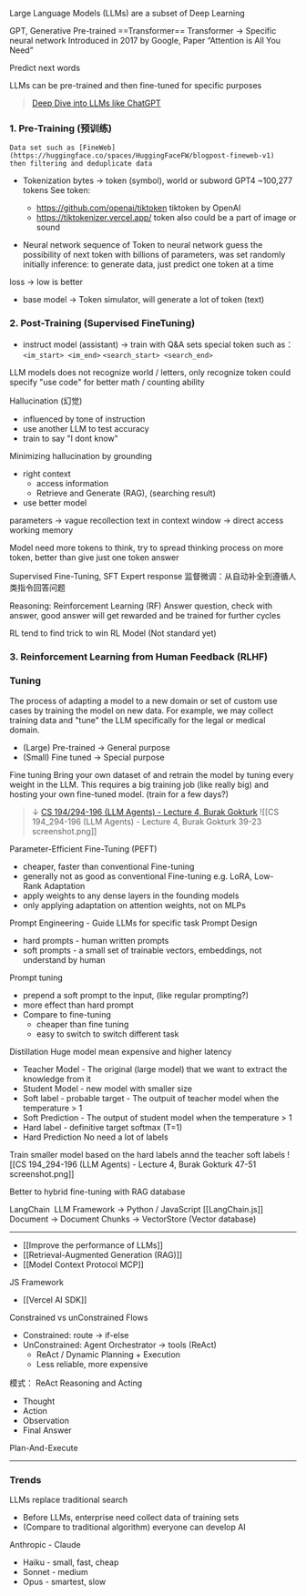 Large Language Models (LLMs) are a subset of Deep Learning

GPT, Generative Pre-trained ==Transformer==
Transformer → Specific neural network
Introduced in 2017 by Google, Paper “Attention is All You Need”

Predict next words

LLMs can be pre-trained and then fine-tuned for specific purposes

> [Deep Dive into LLMs like ChatGPT](https://youtu.be/7xTGNNLPyMI?si=-zVK05j1ZUyNo76U)
### 1. Pre-Training (预训练)

	Data set such as [FineWeb](https://huggingface.co/spaces/HuggingFaceFW/blogpost-fineweb-v1)
	then filtering and deduplicate data

 - Tokenization 
	bytes -> token (symbol), world or subword
	GPT4 ~100,277 tokens
	See token:
	- https://github.com/openai/tiktoken tiktoken by OpenAI
	- https://tiktokenizer.vercel.app/
	token also could be a part of image or sound

- Neural network
	sequence of Token to neural network
	guess the possibility of next token with billions of parameters, was set randomly initially
	inference: to generate data, just predict one token at a time

loss -> low is better
- base model → Token simulator, will generate a lot of token (text)

### 2. Post-Training (Supervised FineTuning)
- instruct model (assistant)  → train with Q&A sets
	special token such as：
		`<im_start> <im_end>`
		`<search_start> <search_end>`

LLM models does not recognize world / letters, only recognize token
could specify "use code" for better math / counting ability

Hallucination (幻觉)
- influenced by tone of instruction
- use another LLM to test accuracy 
- train to say "I dont know"

Minimizing hallucination by grounding
- right context
	- access information
	- Retrieve and Generate (RAG), (searching result)
- use better model

parameters → vague recollection
text in context window → direct access working memory

Model need more tokens to think, try to spread thinking process on more token, better than give just one token answer

Supervised Fine-Tuning, SFT
Expert response
监督微调：从自动补全到遵循人类指令回答问题

Reasoning: 
Reinforcement Learning (RF)
Answer question, check with answer, good answer will get rewarded and be trained for further cycles

RL tend to find trick to win
RL Model (Not standard yet)

### 3. Reinforcement Learning from Human Feedback (RLHF)

### Tuning
The process of adapting a model to a new domain or set of custom use cases by training the model on new data. For example, we may collect training data and "tune" the LLM specifically for the legal or medical domain.

- (Large) Pre-trained -> General purpose
- (Small) Fine tuned -> Special purpose 

Fine tuning
Bring your own dataset of and retrain the model by tuning every weight in the LLM. This requires a big training job (like really big) and hosting your own fine-tuned model. (train for a few days?)

> ↓ [CS 194/294-196 (LLM Agents) - Lecture 4, Burak Gokturk](https://www.youtube.com/live/Sy1psHS3w3I?si=1p9NqZUeJR6aTiMW)
![[CS 194_294-196 (LLM Agents) - Lecture 4, Burak Gokturk 39-23 screenshot.png]]

Parameter-Efficient Fine-Tuning (PEFT)
- cheaper, faster than conventional Fine-tuning
- generally not as good as conventional Fine-tuning
e.g. LoRA, Low-Rank Adaptation
- apply weights to any dense layers in the founding models
- only applying adaptation on attention weights, not on MLPs

Prompt Engineering - Guide LLMs for specific task
Prompt Design 
- hard prompts - human written prompts
- soft prompts - a small set of trainable vectors, embeddings, not understand by human

Prompt tuning
- prepend a soft prompt to the input, (like regular prompting?)
- more effect than hard prompt
- Compare to fine-tuning
	- cheaper than fine tuning
	- easy to switch to switch different task

 Distillation
 Huge model mean expensive and higher latency
- Teacher Model - The original (large model) that we want to extract the knowledge from it
- Student Model - new model with smaller size
- Soft label - probable target - The outpuit of teacher model when the temperature > 1
- Soft Prediction - The output of student model when the temperature > 1
- Hard label - definitive target softmax (T=1)
- Hard Prediction
No need a lot of labels

Train smaller model based on the hard labels annd the teacher soft labels
![[CS 194_294-196 (LLM Agents) - Lecture 4, Burak Gokturk 47-51 screenshot.png]]

Better to hybrid fine-tuning with RAG database

LangChain 
LLM Framework -> Python / JavaScript [[LangChain.js]]
Document -> Document Chunks -> VectorStore (Vector database)

---
- [[Improve the performance of LLMs]]
- [[Retrieval-Augmented Generation (RAG)]]
- [[Model Context Protocol MCP]]

JS Framework
- [[Vercel AI SDK]]

Constrained vs unConstrained Flows
- Constrained: route -> if-else
- UnConstrained: Agent Orchestrator -> tools (ReAct)
	- ReAct / Dynamic Planning + Execution
	- Less reliable, more expensive

模式：
ReAct Reasoning and Acting
- Thought
- Action
- Observation
- Final Answer

Plan-And-Execute


---
### Trends

LLMs replace traditional search
- Before LLMs, enterprise need collect data of training sets
- (Compare to traditional algorithm) everyone can develop AI

Anthropic - Claude
- Haiku - small, fast, cheap
- Sonnet - medium
- Opus - smartest, slow